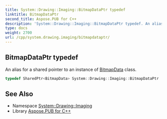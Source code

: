 ```yaml
---
title: System::Drawing::Imaging::BitmapDataPtr typedef
linktitle: BitmapDataPtr
second_title: Aspose.PUB for C++
description: 'System::Drawing::Imaging::BitmapDataPtr typedef. An alias for a shared pointer to an instance of BitmapData class in C++.'
type: docs
weight: 2700
url: /cpp/system.drawing.imaging/bitmapdataptr/
---
```

## BitmapDataPtr typedef


An alias for a shared pointer to an instance of [BitmapData](../bitmapdata/) class.

```cpp
typedef SharedPtr<BitmapData> System::Drawing::Imaging::BitmapDataPtr
```

## See Also

* Namespace [System::Drawing::Imaging](../)
* Library [Aspose.PUB for C++](../../)

